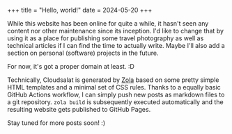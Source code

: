 +++
title = "Hello, world!"
date = 2024-05-20
+++

While this website has been online for quite a while, it hasn't seen any content nor other maintenance since its inception.
I'd like to change that by using it as a place for publishing some travel photography as well as technical articles if I can find the time to actually write.
Maybe I'll also add a section on personal (software) projects in the future.

For now, it's got a proper domain at least. :D

Technically, Cloudsalat is generated by [Zola](https://www.getzola.org/) based on some pretty simple HTML templates and a minimal set of CSS rules.
Thanks to a equally basic GitHub Actions workflow, I can simply push new posts as markdown files to a git repository.
`zola build` is subsequently executed automatically and the resulting website gets published to GitHub Pages.

Stay tuned for more posts soon! :)
